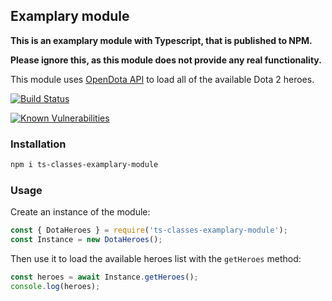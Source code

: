 ## Examplary module

**This is an examplary module with Typescript, that is published to NPM.**

**Please ignore this, as this module does not provide any real functionality.**

This module uses [OpenDota API](https://docs.opendota.com/) to load all of the available Dota 2 heroes.

[![Build Status](https://travis-ci.com/peterdee/ts-classes.svg?branch=master)](https://travis-ci.com/peterdee/ts-classes)

[![Known Vulnerabilities](https://snyk.io/test/github/peterdee/ts-classes/badge.svg?targetFile=package.json)](https://snyk.io/test/github/peterdee/ts-classes?targetFile=package.json)

### Installation

```bash
npm i ts-classes-examplary-module
```

### Usage

Create an instance of the module:

```javascript
const { DotaHeroes } = require('ts-classes-examplary-module');
const Instance = new DotaHeroes();
```

Then use it to load the available heroes list with the `getHeroes` method:

```javascript
const heroes = await Instance.getHeroes();
console.log(heroes);
```
